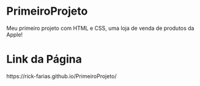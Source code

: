 # PrimeiroProjeto

<p>Meu primeiro projeto com HTML e CSS, uma loja de venda de produtos da Apple!</p>

# Link da Página
<p>https://rick-farias.github.io/PrimeiroProjeto/</p>
